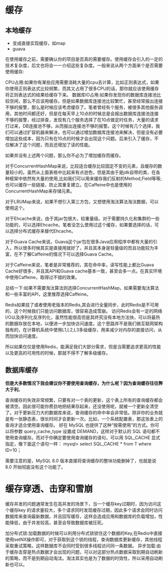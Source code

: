 # 缓存
## 本地缓存
- 变成直接实现缓存，如map
- guava


在使用缓存之前，需要确认你的项目是否真的需要缓存。使用缓存会引入的一定的技术复杂度，后文也将会一一介绍这些复杂度。一般来说从两个方面来个是否需要使用缓存:

CPU占用:如果你有某些应用需要消耗大量的cpu去计算，比如正则表达式，如果你使用正则表达式比较频繁，而其又占用了很多CPU的话，那你就应该使用缓存将正则表达式的结果给缓存下来。
数据库IO占用:如果你发现你的数据库连接池比较空闲，那么不应该用缓存。但是如果数据库连接池比较繁忙，甚至经常报出连接不够的报警，那么是时候应该考虑缓存了。笔者曾经有个服务，被很多其他服务调用，其他时间都还好，但是在每天早上10点的时候总是会报出数据库连接池连接不够的报警，经过排查，发现有几个服务选择了在10点做定时任务，大量的请求打过来，DB连接池不够，从而报出连接池不够的报警。这个时候有几个选择，我们可以通过扩容机器来解决，也可以通过增加数据库连接池来解决，但是没有必要增加这些成本，因为只有在10点的时候才会出现这个问题。后来引入了缓存，不仅解决了这个问题，而且还增加了读的性能。

如果并没有上述两个问题，那么你不必为了增加缓存而缓存。


对于ConcurrentHashMap来说，比较适合缓存比较固定不变的元素，且缓存的数量较小的。虽然从上面表格中比起来有点逊色，但是其由于是jdk自带的类，在各种框架中依然有大量的使用,比如我们可以用来缓存我们反射的Method,Field等等;也可以缓存一些链接，防止其重复建立。在Caffeine中也是使用的ConcurrentHashMap来存储元素。

对于LRUMap来说，如果不想引入第三方包，又想使用淘汰算法淘汰数据，可以使用这个。

对于Ehcache来说，由于其jar包很大，较重量级。对于需要持久化和集群的一些功能的，可以选择Ehcache。笔者没怎么使用过这个缓存，如果要选择的话，可以选择分布式缓存来替代Ehcache。

对于Guava Cache来说，Guava这个jar包在很多Java应用程序中都有大量的引入，所以很多时候其实是直接用就好了，并且其本身是轻量级的而且功能较为丰富，在不了解Caffeine的情况下可以选择Guava Cache。

对于Caffeine来说，笔者是非常推荐的，其在命中率，读写性能上都比Guava Cache好很多，并且其API和Guava cache基本一致，甚至会多一点。在真实环境中使用Caffeine，取得过不错的效果。

总结一下:如果不需要淘汰算法则选择ConcurrentHashMap，如果需要淘汰算法和一些丰富的API，这里推荐选择Caffeine。


Redis如果挂了或者使用老版本的Redis,其会进行全量同步，此时Redis是不可用的，这个时候我们只能访问数据库，很容易造成雪崩。
访问Redis会有一定的网络I/O以及序列化反序列化，虽然性能很高但是其终究没有本地方法快，可以将最热的数据存放在本地，以便进一步加快访问速度。这个思路并不是我们做互联网架构独有的，在计算机系统中使用L1,L2,L3多级缓存，用来减少对内存的直接访问，从而加快访问速度。

所以如果仅仅是使用Redis，能满足我们大部分需求，但是当需要追求更高的性能以及更高的可用性的时候，那就不得不了解多级缓存。


## 数据库缓存
**但是大多数情况下我会建议你不要使用查询缓存，为什么呢？因为查询缓存往往弊大于利**。

查询缓存的失效非常频繁，只要有对一个表的更新，这个表上所有的查询缓存都会被清空。因此很可能你费劲地把结果存起来，还没使用呢，就被一个更新全清空了。对于更新压力大的数据库来说，查询缓存的命中率会非常低。除非你的业务就是有一张静态表，很长时间才会更新一次。比如，一个系统配置表，那这张表上的查询才适合使用查询缓存。
好在 MySQL 也提供了这种“按需使用”的方式。你可以将参数 query_cache_type 设置成 DEMAND，这样对于默认的 SQL 语句都不使用查询缓存。而对于你确定要使用查询缓存的语句，可以用 SQL_CACHE 显式指定，像下面这个语句一样：
mysql> select SQL_CACHE * from T where ID=10；

需要注意的是，MySQL 8.0 版本直接将查询缓存的整块功能删掉了，也就是说 8.0 开始彻底没有这个功能了。

# 缓存穿透、击穿和雪崩

缓存并发的问题通常发生在高并发的场景下，当一个缓存key过期时，因为访问这个缓存key 的请求量较大，多个请求同时发现缓存过期，因此多个请求会同时访问数据库来查询最新数据，并且回写缓存，这样会造成应用和数据库的负载增加，性能降低，由于并发较高，甚至会导致数据库被压死。




加分布式锁:加载数据的时候可以利用分布式锁锁住这个数据的Key,在Redis中直接使用setNX操作即可，对于获取到这个锁的线程，查询数据库更新缓存，其他线程采取重试策略，这样数据库不会同时受到很多线程访问同一条数据。
异步加载:由于缓存击穿是热点数据才会出现的问题，可以对这部分热点数据采取到期自动刷新的策略，而不是到期自动淘汰。淘汰其实也是为了数据的时效性，所以采用自动刷新也可以。


